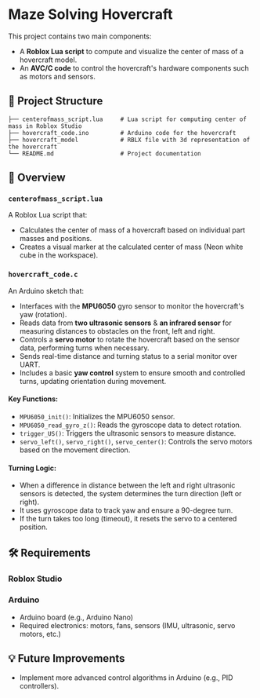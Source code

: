 
# Maze Solving Hovercraft

This project contains two main components:
- A **Roblox Lua script** to compute and visualize the center of mass of a hovercraft model.
- An **AVC/C code** to control the hovercraft's hardware components such as motors and sensors.


## 📂 Project Structure

```
├── centerofmass_script.lua     # Lua script for computing center of mass in Roblox Studio
├── hovercraft_code.ino         # Arduino code for the hovercraft
├── hovercraft_model            # RBLX file with 3d representation of the hovercraft
└── README.md                   # Project documentation
```


## 🚀 Overview

### `centerofmass_script.lua`
A Roblox Lua script that:
- Calculates the center of mass of a hovercraft based on individual part masses and positions.
- Creates a visual marker at the calculated center of mass (Neon white cube in the workspace).

### `hovercraft_code.c`
An Arduino sketch that:
- Interfaces with the **MPU6050** gyro sensor to monitor the hovercraft's yaw (rotation).
- Reads data from **two ultrasonic sensors** & **an infrared sensor** for measuring distances to obstacles on the front, left and right.
- Controls a **servo motor** to rotate the hovercraft based on the sensor data, performing turns when necessary.
- Sends real-time distance and turning status to a serial monitor over UART.
- Includes a basic **yaw control** system to ensure smooth and controlled turns, updating orientation during movement.

#### Key Functions:
- `MPU6050_init()`: Initializes the MPU6050 sensor.
- `MPU6050_read_gyro_z()`: Reads the gyroscope data to detect rotation.
- `trigger_US()`: Triggers the ultrasonic sensors to measure distance.
- `servo_left()`, `servo_right()`, `servo_center()`: Controls the servo motors based on the movement direction.

#### Turning Logic:
- When a difference in distance between the left and right ultrasonic sensors is detected, the system determines the turn direction (left or right).
- It uses gyroscope data to track yaw and ensure a 90-degree turn.
- If the turn takes too long (timeout), it resets the servo to a centered position.


## 🛠 Requirements

### Roblox Studio

### Arduino
- Arduino board (e.g., Arduino Nano)
- Required electronics: motors, fans, sensors (IMU, ultrasonic, servo motors, etc.)


## 💡 Future Improvements
- Implement more advanced control algorithms in Arduino (e.g., PID controllers).



